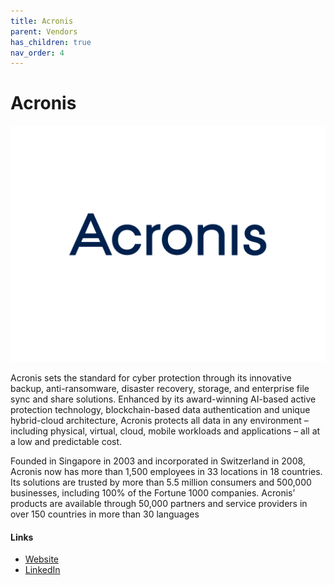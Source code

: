 ```yaml
---
title: Acronis
parent: Vendors
has_children: true
nav_order: 4
---
```


# Acronis

![Acronis](/assets/images/acronis_logo.png)


Acronis sets the standard for cyber protection through its innovative backup, anti-ransomware, disaster recovery, storage, and enterprise file sync and share solutions. Enhanced by its award-winning AI-based active protection technology, blockchain-based data authentication and unique hybrid-cloud architecture, Acronis protects all data in any environment – including physical, virtual, cloud, mobile workloads and applications – all at a low and predictable cost.

Founded in Singapore in 2003 and incorporated in Switzerland in 2008, Acronis now has more than 1,500 employees in 33 locations in 18 countries. Its solutions are trusted by more than 5.5 million consumers and 500,000 businesses, including 100% of the Fortune 1000 companies. Acronis’ products are available through 50,000 partners and service providers in over 150 countries in more than 30 languages


#### Links
- [Website](https://www.acronis.com/en-gb/)
- [LinkedIn](https://www.linkedin.com/company/acronis)